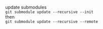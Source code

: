 update submodules   
`git submodule update --recursive --init`  
then  
`git submodule update --recursive --remote`  

